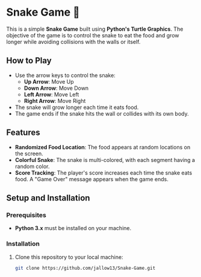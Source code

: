 # Snake Game 🐍

This is a simple **Snake Game** built using **Python's Turtle Graphics**. The objective of the game is to control the snake to eat the food and grow longer while avoiding collisions with the walls or itself.

## How to Play
- Use the arrow keys to control the snake:
  - **Up Arrow**: Move Up
  - **Down Arrow**: Move Down
  - **Left Arrow**: Move Left
  - **Right Arrow**: Move Right
- The snake will grow longer each time it eats food.
- The game ends if the snake hits the wall or collides with its own body.

## Features
- **Randomized Food Location**: The food appears at random locations on the screen.
- **Colorful Snake**: The snake is multi-colored, with each segment having a random color.
- **Score Tracking**: The player's score increases each time the snake eats food. A "Game Over" message appears when the game ends.

## Setup and Installation

### Prerequisites
- **Python 3.x** must be installed on your machine.

### Installation
1. Clone this repository to your local machine:
   ```bash
   git clone https://github.com/jallow13/Snake-Game.git
